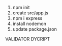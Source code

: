 1. npm init
2. create src/app.js
3. npm i express
4. install nodemon
5. update package.json

<!--
Schema → Model → Document → Collection
-->

VALIDATOR
DYCRIPT
